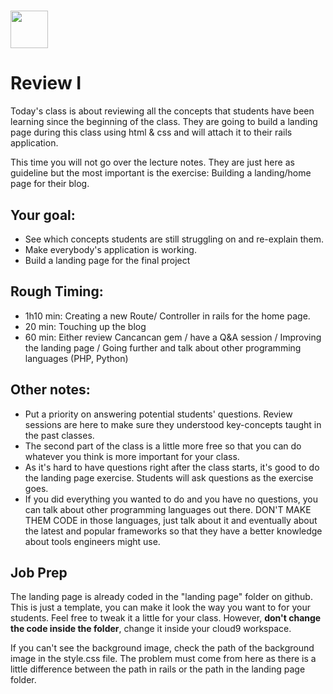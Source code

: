 # <img src="https://cloud.githubusercontent.com/assets/8397980/19818474/bd21af4c-9d04-11e6-8df6-1ed154718dce.png" height="60">

# Review I
Today's class is about reviewing all the concepts that students have been learning since the beginning of the class. They are going to build a landing page during this class using html & css and will attach it to their rails application.

This time you will not go over the lecture notes. They are just here as guideline but the most important is the exercise: Building a landing/home page for their blog.

## Your goal:
* See which concepts students are still struggling on and re-explain them.
* Make everybody's application is working.
* Build a landing page for the final project

## Rough Timing:
* 1h10 min: Creating a new Route/ Controller in rails for the home page.
* 20 min: Touching up the blog
* 60 min: Either review Cancancan gem / have a Q&A session / Improving the landing page / Going further and talk about other programming languages (PHP, Python)


## Other notes:

* Put a priority on answering potential students' questions. Review sessions are here to make sure they understood key-concepts taught in the past classes.
* The second part of the class is a little more free so that you can do whatever you think is more important for your class.
* As it's hard to have questions right after the class starts, it's good to do the landing page exercise. Students will ask questions as the exercise goes.
* If you did everything you wanted to do and you have no questions, you can talk about other programming languages out there. DON'T MAKE THEM CODE in those languages, just talk about it and eventually about the latest and popular frameworks so that they have a better knowledge about tools engineers might use.

## Job Prep

The landing page is already coded in the "landing page" folder on github. This is just a template, you can make it look the way you want to for your students. Feel free to tweak it a little for your class. However, <strong>don't change the code inside the folder</strong>, change it inside your cloud9 workspace.

If you can't see the background image, check the path of the background image in the style.css file. The problem must come from here as there is a little difference between the path in rails or the path in the landing page folder.
